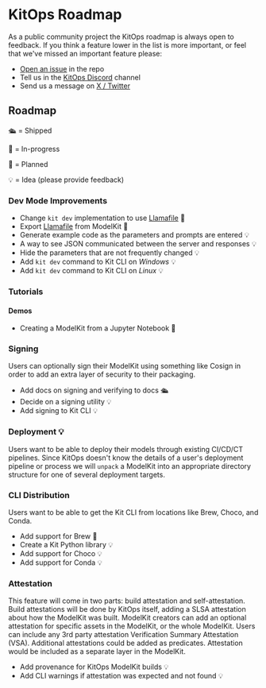 # KitOps Roadmap

As a public community project the KitOps roadmap is always open to feedback. If you think a feature lower in the list is more important, or feel that we've missed an important feature please:

* [Open an issue](https://github.com/jozu-ai/kitops/issues) in the repo
* Tell us in the [KitOps Discord](https://discord.gg/Tapeh8agYy) channel
* Send us a message on [X / Twitter](https://twitter.com/Kit_Ops)

## Roadmap
🛳️ = Shipped

🚗 = In-progress

📅 = Planned

💡 = Idea (please provide feedback)

### Dev Mode Improvements

* Change `kit dev` implementation to use [Llamafile](https://github.com/Mozilla-Ocho/llamafile?tab=readme-ov-file) 📅
* Export [Llamafile](https://github.com/Mozilla-Ocho/llamafile?tab=readme-ov-file) from ModelKit 📅
* Generate example code as the parameters and prompts are entered 💡
* A way to see JSON communicated between the server and responses 💡
* Hide the parameters that are not frequently changed 💡
* Add `kit dev` command to Kit CLI on *Windows* 💡
* Add `kit dev` command to Kit CLI on *Linux* 💡

### Tutorials

#### Demos

* Creating a ModelKit from a Jupyter Notebook 📅

### Signing

Users can optionally sign their ModelKit using something like Cosign in order to add an extra layer of security to their packaging.

* Add docs on signing and verifying to docs 🛳️
* Decide on a signing utility 💡
* Add signing to Kit CLI 💡

### Deployment 💡

Users want to be able to deploy their models through existing CI/CD/CT pipelines. Since KitOps doesn't know the details of a user's deployment pipeline or process we will `unpack` a ModelKit into an appropriate directory structure for one of several deployment targets.

### CLI Distribution

Users want to be able to get the Kit CLI from locations like Brew, Choco, and Conda.

* Add support for Brew 🚗
* Create a Kit Python library 💡
* Add support for Choco 💡
* Add support for Conda 💡

### Attestation

This feature will come in two parts: build attestation and self-attestation. Build attestations will be done by KitOps itself, adding a SLSA attestation about how the ModelKit was built. ModelKit creators can add an optional attestation for specific assets in the ModelKit, or the whole ModelKit. Users can include any 3rd party attestation Verification Summary Attestation (VSA). Additional attestations could be added as predicates. Attestation would be included as a separate layer in the ModelKit.

* Add provenance for KitOps ModelKit builds 💡
* Add CLI warnings if attestation was expected and not found 💡
